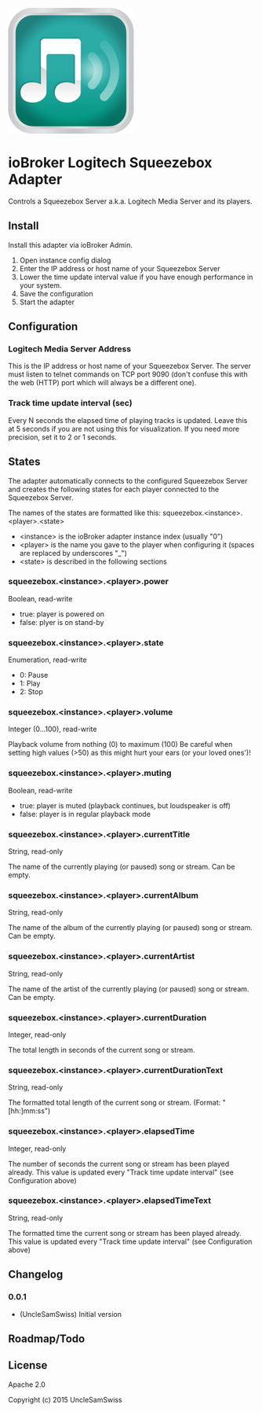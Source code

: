 ![Logo](admin/squeezebox.png)
# ioBroker Logitech Squeezebox Adapter

Controls a Squeezebox Server a.k.a. Logitech Media Server and its players.

## Install

Install this adapter via ioBroker Admin.

1. Open instance config dialog
2. Enter the IP address or host name of your Squeezebox Server
3. Lower the time update interval value if you have enough performance in your system.
4. Save the configuration
5. Start the adapter

## Configuration
### Logitech Media Server Address
This is the IP address or host name of your Squeezebox Server.
The server must listen to telnet commands on TCP port 9090 (don't confuse this with the web (HTTP) port which will always be a different one).

### Track time update interval (sec)
Every N seconds the elapsed time of playing tracks is updated.
Leave this at 5 seconds if you are not using this for visualization.
If you need more precision, set it to 2 or 1 seconds.

## States

The adapter automatically connects to the configured Squeezebox Server and creates the following states for each player connected to the Squeezebox Server.

The names of the states are formatted like this: squeezebox.&lt;instance&gt;.&lt;player&gt;.&lt;state&gt;
- &lt;instance&gt; is the ioBroker adapter instance index (usually "0")
- &lt;player&gt; is the name you gave to the player when configuring it (spaces are replaced by underscores "_")
- &lt;state&gt; is described in the following sections

### squeezebox.&lt;instance&gt;.&lt;player&gt;.power
Boolean, read-write

- true: player is powered on
- false: plyer is on stand-by

### squeezebox.&lt;instance&gt;.&lt;player&gt;.state
Enumeration, read-write

- 0: Pause
- 1: Play
- 2: Stop

### squeezebox.&lt;instance&gt;.&lt;player&gt;.volume
Integer (0...100), read-write

Playback volume from nothing (0) to maximum (100)
Be careful when setting high values (&gt;50) as this might hurt your ears (or your loved ones')!

### squeezebox.&lt;instance&gt;.&lt;player&gt;.muting
Boolean, read-write

- true: player is muted (playback continues, but loudspeaker is off)
- false: player is in regular playback mode

### squeezebox.&lt;instance&gt;.&lt;player&gt;.currentTitle
String, read-only

The name of the currently playing (or paused) song or stream. Can be empty.

### squeezebox.&lt;instance&gt;.&lt;player&gt;.currentAlbum
String, read-only

The name of the album of the currently playing (or paused) song or stream. Can be empty.

### squeezebox.&lt;instance&gt;.&lt;player&gt;.currentArtist
String, read-only

The name of the artist of the currently playing (or paused) song or stream. Can be empty.

### squeezebox.&lt;instance&gt;.&lt;player&gt;.currentDuration
Integer, read-only

The total length in seconds of the current song or stream.

### squeezebox.&lt;instance&gt;.&lt;player&gt;.currentDurationText
String, read-only

The formatted total length of the current song or stream. (Format: "[hh:]mm:ss")

### squeezebox.&lt;instance&gt;.&lt;player&gt;.elapsedTime
Integer, read-only

The number of seconds the current song or stream has been played already. This value is updated every "Track time update interval" (see Configuration above)

### squeezebox.&lt;instance&gt;.&lt;player&gt;.elapsedTimeText
String, read-only

The formatted time the current song or stream has been played already. This value is updated every "Track time update interval" (see Configuration above)

## Changelog
### 0.0.1
* (UncleSamSwiss) Initial version

## Roadmap/Todo

## License

Apache 2.0

Copyright (c) 2015 UncleSamSwiss
